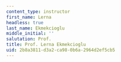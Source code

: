 ```yaml
---
content_type: instructor
first_name: Lerna
headless: true
last_name: Ekmekcioglu
middle_initial: ''
salutation: Prof.
title: Prof. Lerna Ekmekcioglu
uid: 2b8a3811-d3a2-ca98-0b6a-2964d2ef5cb5
---
```


